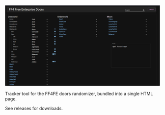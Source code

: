 ![Preview image](./screenshots/preview.png)

Tracker tool for the FF4FE doors randomizer, bundled into a single HTML page.

See releases for downloads.